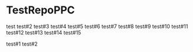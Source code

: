 # TestRepoPPC


test
test#2
test#3
test#4
test#5
test#6
test#7
test#8
test#9
test#10
test#11
test#12
test#13
test#14
test#15

test#1
test#2
